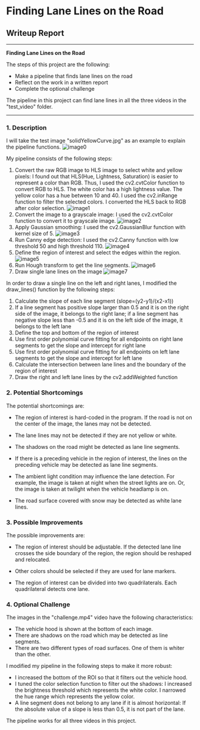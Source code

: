 # **Finding Lane Lines on the Road** 

## Writeup Report

---

**Finding Lane Lines on the Road**

The steps of this project are the following:

* Make a pipeline that finds lane lines on the road
* Reflect on the work in a written report
* Complete the optional challenge

The pipeline in this project can find lane lines in all the three videos in the "test_video" folder.

[//]: # (Image References)


[image0]: ./test_images/solidYellowCurve.jpg "Origin"

[image1]: ./test_images_output/1_color_selection_solidYellowCurve.jpg "Color Selection"

[image2]: ./test_images_output/2_grayscale_solidYellowCurve.jpg "Grayscale"

[image3]: ./test_images_output/3_smoothing_solidYellowCurve.jpg "Smoothing"

[image4]: ./test_images_output/4_canny_solidYellowCurve.jpg "Canny Detection"

[image5]: ./test_images_output/5_roi_solidYellowCurve.jpg "Region of Interest"

[image6]: ./test_images_output/6_hough_solidYellowCurve.jpg "Hough Transform"

[image7]: ./test_images_output/7_single_line_solidYellowCurve.jpg "Lane Lines"

---


### 1. Description

I will take the test image "solidYellowCurve.jpg" as an example to explain the pipeline functions.
![image0]

My pipeline consists of the following steps: 

1. Convert the raw RGB image to HLS image to select white and yellow pixels: I found out that HLS(Hue, Lightness, Saturation) is easier to represent a color than RGB. Thus, I used the cv2.cvtColor function to convert RGB to HLS. The white color has a high lightness value. The yellow color has a hue between 10 and 40. I used the cv2.inRange function to filter the selected colors. I converted the HLS back to RGB after color selection. ![image1]
2. Convert the image to a grayscale image: I used the cv2.cvtColor function to convert it to grayscale image. ![image2]
3. Apply Gaussian smoothing: I used the cv2.GaussianBlur function with kernel size of 5.  ![image3]
4. Run Canny edge detection: I used the cv2.Canny function with low threshold 50 and high threshold 110.  ![image4]
5. Define the region of interest and select the edges within the region. ![image5]
6. Run Hough transform to get the line segments. ![image6]
7. Draw single lane lines on the image ![image7]


In order to draw a single line on the left and right lanes, I modified the draw_lines() function by the following steps:

1. Calculate the slope of each line segment (slope=(y2-y1)/(x2-x1))
2. If a line segment has positive slope larger than 0.5 and it is on the right side of the image, it belongs to the right lane; if a line segment has negative slope less than -0.5 and it is on the left side of the image, it belongs to the left lane 
3. Define the top and bottom of the region of interest
4. Use first order polynomial curve fitting for all endpoints on right lane segments to get the slope and intercept for right lane
5. Use first order polynomial curve fitting for all endpoints on left lane segments to get the slope and intercept for left lane
6. Calculate the intersection between lane lines and the boundary of the region of interest
7. Draw the right and left lane lines by the cv2.addWeighted function




### 2. Potential Shortcomings

The potential shortcomings are:

* The region of interest is hard-coded in the program. If the road is not on the center of the image, the lanes may not be detected.

* The lane lines may not be detected if they are not yellow or white. 

* The shadows on the road might be detected as lane line segments.

* If there is a preceding vehicle in the region of interest, the lines on the preceding vehicle may be detected as lane line segments.

* The ambient light condition may influence the lane detection. For example, the image is taken at night when the street lights are on. Or, the image is taken at twilight when the vehicle headlamp is on. 

* The road surface covered with snow may be detected as white lane lines. 



### 3. Possible Improvements

The possible improvements are:

* The region of interest should be adjustable. If the detected lane line crosses the side boundary of the region, the region should be reshaped and relocated.

* Other colors should be selected if they are used for lane markers.

* The region of interest can be divided into two quadrilaterals. Each quadrilateral detects one lane. 


### 4. Optional Challenge 

The images in the "challenge.mp4" video have the following characteristics:

* The vehicle hood is shown at the bottom of each image.
* There are shadows on the road which may be detected as line segments.
* There are two different types of road surfaces. One of them is whiter than the other.

I modified my pipeline in the following steps to make it more robust:

* I increased the bottom of the ROI so that it filters out the vehicle hood. 
* I tuned the color selection function to filter out the shadows: I increased the brightness threshold which represents the white color. I narrowed the hue range which represents the yellow color.
* A line segment does not belong to any lane if it is almost horizontal: If the absolute value of a slope is less than 0.5, it is not part of the lane. 


The pipeline works for all three videos in this project.
